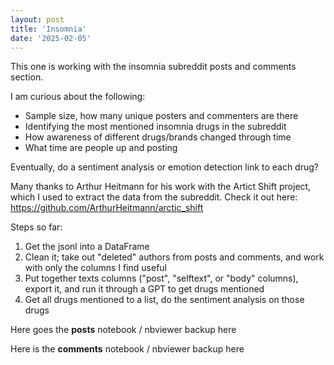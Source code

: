 ```yaml
---
layout: post
title: 'Insomnia'
date: '2025-02-05'
---
```


This one is working with the insomnia subreddit posts and comments section. 

I am curious about the following: 

- Sample size, how many unique posters and commenters are there
- Identifying the most mentioned insomnia drugs in the subreddit
- How awareness of different drugs/brands changed through time
- What time are people up and posting

Eventually, do a sentiment analysis or emotion detection link to each drug?

Many thanks to Arthur Heitmann for his work with the Artict Shift project, which I used to extract the data from the subreddit.
Check it out here:
https://github.com/ArthurHeitmann/arctic_shift

Steps so far:
1. Get the jsonl into a DataFrame
2. Clean it; take out "deleted" authors from posts and comments, and work with only the columns I find useful
3. Put together texts columns ("post", "selftext", or "body" columns), export it, and run it through a GPT to get drugs mentioned
4. Get all drugs mentioned to a list, do the sentiment analysis on those drugs

Here goes the **posts** notebook / nbviewer backup here


Here is the **comments** notebook / nbviewer backup here
